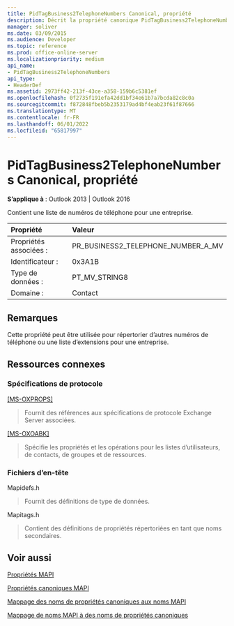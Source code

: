 ```yaml
---
title: PidTagBusiness2TelephoneNumbers Canonical, propriété
description: Décrit la propriété canonique PidTagBusiness2TelephoneNumbers, qui contient une liste de numéros de téléphone pour une entreprise.
manager: soliver
ms.date: 03/09/2015
ms.audience: Developer
ms.topic: reference
ms.prod: office-online-server
ms.localizationpriority: medium
api_name:
- PidTagBusiness2TelephoneNumbers
api_type:
- HeaderDef
ms.assetid: 2973ff42-213f-43ce-a358-159b6c5381ef
ms.openlocfilehash: 0f2735f191efa42dd1bf34e61b7a7bcda82c8c0a
ms.sourcegitcommit: f872848fbeb5b2353179ad4bf4eab23f61f87666
ms.translationtype: MT
ms.contentlocale: fr-FR
ms.lasthandoff: 06/01/2022
ms.locfileid: "65817997"
---
```

# <a name="pidtagbusiness2telephonenumbers-canonical-property"></a>PidTagBusiness2TelephoneNumbers Canonical, propriété

  
  
**S’applique à** : Outlook 2013 | Outlook 2016 
  
Contient une liste de numéros de téléphone pour une entreprise.
  
|Propriété|Valeur|
|:-----|:-----|
|Propriétés associées :  <br/> |PR_BUSINESS2_TELEPHONE_NUMBER_A_MV  <br/> |
|Identificateur :  <br/> |0x3A1B  <br/> |
|Type de données :  <br/> |PT_MV_STRING8  <br/> |
|Domaine :  <br/> |Contact  <br/> |
   
## <a name="remarks"></a>Remarques

Cette propriété peut être utilisée pour répertorier d’autres numéros de téléphone ou une liste d’extensions pour une entreprise.
  
## <a name="related-resources"></a>Ressources connexes

### <a name="protocol-specifications"></a>Spécifications de protocole

[[MS-OXPROPS]](https://msdn.microsoft.com/library/f6ab1613-aefe-447d-a49c-18217230b148%28Office.15%29.aspx)
  
> Fournit des références aux spécifications de protocole Exchange Server associées.
    
[[MS-OXOABK]](https://msdn.microsoft.com/library/f4cf9b4c-9232-4506-9e71-2270de217614%28Office.15%29.aspx)
  
> Spécifie les propriétés et les opérations pour les listes d’utilisateurs, de contacts, de groupes et de ressources.
    
### <a name="header-files"></a>Fichiers d’en-tête

Mapidefs.h
  
> Fournit des définitions de type de données.
    
Mapitags.h
  
> Contient des définitions de propriétés répertoriées en tant que noms secondaires.
    
## <a name="see-also"></a>Voir aussi



[Propriétés MAPI](mapi-properties.md)
  
[Propriétés canoniques MAPI](mapi-canonical-properties.md)
  
[Mappage des noms de propriétés canoniques aux noms MAPI](mapping-canonical-property-names-to-mapi-names.md)
  
[Mappage de noms MAPI à des noms de propriétés canoniques](mapping-mapi-names-to-canonical-property-names.md)

